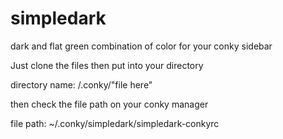 # simpledark

dark and flat green combination of color for your conky sidebar


Just clone the files then put into your directory 

directory name: /.conky/"file here"

then check the file path on your conky manager

file path: ~/.conky/simpledark/simpledark-conkyrc

